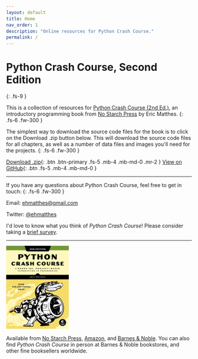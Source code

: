 ```yaml
---
layout: default
title: Home
nav_order: 1
description: "Online resources for Python Crash Course."
permalink: /
---
```


# Python Crash Course, Second Edition
{: .fs-9 }

This is a collection of resources for [Python Crash Course (2nd Ed.)](https://www.nostarch.com/pythoncrashcourse2e/), an introductory programming book from [No Starch Press](https://www.nostarch.com) by Eric Matthes.
{: .fs-6 .fw-300 }

The simplest way to download the source code files for the book is to click on the Download .zip button below. This will download the source code files for all chapters, as well as a number of data files and images you'll need for the projects.
{: .fs-6 .fw-300 }

[Download .zip](https://github.com/ehmatthes/pcc_2e/zipball/master/){: .btn .btn-primary .fs-5 .mb-4 .mb-md-0 .mr-2 } [View on GitHub](https://github.com/ehmatthes/pcc_2e/){: .btn .fs-5 .mb-4 .mb-md-0 }

---

If you have any questions about Python Crash Course, feel free to get in touch:
{: .fs-6 .fw-300 }

Email: [ehmatthes@gmail.com](mailto:ehmatthes@gmail.com)

Twitter: [@ehmatthes](https://twitter.com/ehmatthes)

I'd love to know what you think of *Python Crash Course*! Please consider taking a [brief survey](https://docs.google.com/forms/d/e/1FAIpQLSez7B3mKB9hmOKoiE7LS5ZmpaWME_KNOiLsznH4zb0UtSoxsA/viewform?usp=sf_link).

---

<a href="https://nostarch.com/pythoncrashcourse2e"><img src="images/cover.png" /></a>


Available from <a href="https://nostarch.com/pythoncrashcourse2e">No Starch Press</a>, <a href="https://www.amazon.com/Python-Crash-Course-2nd-Edition/dp/1593279280">Amazon</a>, and [Barnes & Noble](https://www.barnesandnoble.com/w/python-crash-course-2nd-edition-eric-matthes/1129705311/). You can also find *Python Crash Course* in person at Barnes & Noble bookstores, and other fine booksellers worldwide.
